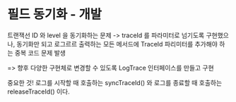 # 필드 동기화 - 개발

트랜잭선 ID 와 level 을 동기화하는 문제
-> traceId 를 파라미터로 넘기도록 구현했으나, 
동기화만 되고 로그르르 출력하는 모든 메서드에 TraceId 파리미터를 추가해야 하는 
중복 코드 문제 발생

=> 향후 다양한 구현체로 변경할 수 있도록 LogTrace 인터페이스를 만들고 구현



중요한 것!
로그를 시작할 때 호출하는 syncTraceId() 와 로그를 종료할 때 호출하는 releaseTraceId() 이다.
